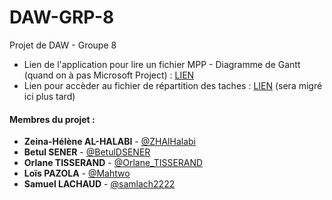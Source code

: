 # DAW-GRP-8
Projet de DAW - Groupe 8

- Lien de l'application pour lire un fichier MPP - Diagramme de Gantt (quand on à pas Microsoft Project) : [LIEN](https://www.rationalplan.com/download/RationalPlanV-5.8.1.exe)
- Lien pour accèder au fichier de répartition des taches : [LIEN](https://samlach22-notes.mycozy.cloud/public/?sharecode=IG3DaXXKCXXj) (sera migré ici plus tard)


#### Membres du projet :

* **Zeina-Hélène AL-HALABI** - [@ZHAlHalabi](https://github.com/ZHAlHalabi)
* **Betul SENER** - [@BetulDSENER](https://github.com/BetulDSENER)
* **Orlane TISSERAND** - [@Orlane_TISSERAND](https://github.com/Orlane_TISSERAND)
* **Loïs PAZOLA** - [@Mahtwo](https://github.com/Mahtwo)
* **Samuel LACHAUD** - [@samlach2222](https://github.com/samlach2222)

